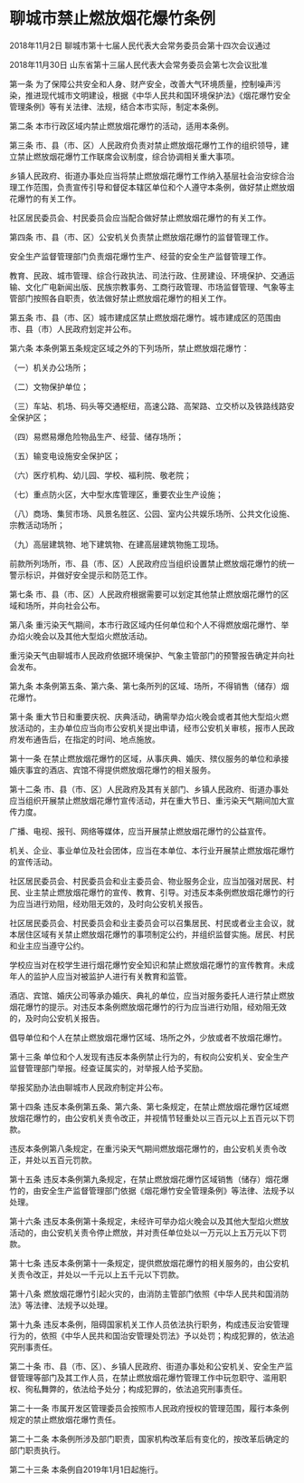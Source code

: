 # 聊城市禁止燃放烟花爆竹条例

2018年11月2日 聊城市第十七届人民代表大会常务委员会第十四次会议通过

2018年11月30日 山东省第十三届人民代表大会常务委员会第七次会议批准



第一条 为了保障公共安全和人身、财产安全，改善大气环境质量，控制噪声污染，推进现代城市文明建设，根据《中华人民共和国环境保护法》《烟花爆竹安全管理条例》等有关法律、法规，结合本市实际，制定本条例。

第二条 本市行政区域内禁止燃放烟花爆竹的活动，适用本条例。

第三条 市、县（市、区）人民政府负责对禁止燃放烟花爆竹工作的组织领导，建立禁止燃放烟花爆竹工作联席会议制度，综合协调相关重大事项。

乡镇人民政府、街道办事处应当将禁止燃放烟花爆竹工作纳入基层社会治安综合治理工作范围，负责宣传引导和督促本辖区单位和个人遵守本条例，做好禁止燃放烟花爆竹的有关工作。

社区居民委员会、村民委员会应当配合做好禁止燃放烟花爆竹的有关工作。

第四条 市、县（市、区）公安机关负责禁止燃放烟花爆竹的监督管理工作。

安全生产监督管理部门负责烟花爆竹生产、经营的安全生产监督管理工作。

教育、民政、城市管理、综合行政执法、司法行政、住房建设、环境保护、交通运输、文化广电新闻出版、民族宗教事务、工商行政管理、市场监督管理、气象等主管部门按照各自职责，依法做好禁止燃放烟花爆竹的相关工作。

第五条 市、县（市、区）城市建成区禁止燃放烟花爆竹。城市建成区的范围由市、县（市）人民政府划定并公布。

第六条 本条例第五条规定区域之外的下列场所，禁止燃放烟花爆竹：

（一）机关办公场所；

（二）文物保护单位；

（三）车站、机场、码头等交通枢纽，高速公路、高架路、立交桥以及铁路线路安全保护区；

（四）易燃易爆危险物品生产、经营、储存场所；

（五）输变电设施安全保护区；

（六）医疗机构、幼儿园、学校、福利院、敬老院；

（七）重点防火区，大中型水库管理区，重要农业生产设施；

（八）商场、集贸市场、风景名胜区、公园、室内公共娱乐场所、公共文化设施、宗教活动场所；

（九）高层建筑物、地下建筑物、在建高层建筑物施工现场。

前款所列场所，市、县（市、区）人民政府应当组织设置禁止燃放烟花爆竹的统一警示标识，并做好安全提示和防范工作。

第七条 市、县（市、区）人民政府根据需要可以划定其他禁止燃放烟花爆竹的区域和场所，并向社会公布。

第八条 重污染天气期间，本市行政区域内任何单位和个人不得燃放烟花爆竹、举办焰火晚会以及其他大型焰火燃放活动。

重污染天气由聊城市人民政府依据环境保护、气象主管部门的预警报告确定并向社会发布。

第九条 本条例第五条、第六条、第七条所列的区域、场所，不得销售（储存）烟花爆竹。

第十条 重大节日和重要庆祝、庆典活动，确需举办焰火晚会或者其他大型焰火燃放活动的，主办单位应当向市公安机关提出申请，经市公安机关审核，报市人民政府发布通告后，在指定的时间、地点施放。

第十一条 在禁止燃放烟花爆竹的区域，从事庆典、婚庆、殡仪服务的单位和承接婚庆事宜的酒店、宾馆不得提供燃放烟花爆竹的相关服务。

第十二条 市、县（市、区）人民政府及其有关部门、乡镇人民政府、街道办事处应当组织开展禁止燃放烟花爆竹宣传活动，并在重大节日、重污染天气期间加大宣传力度。

广播、电视、报刊、网络等媒体，应当开展禁止燃放烟花爆竹的公益宣传。

机关、企业、事业单位及社会团体，应当在本单位、本行业开展禁止燃放烟花爆竹的宣传活动。

社区居民委员会、村民委员会和业主委员会、物业服务企业，应当加强对居民、村民、业主禁止燃放烟花爆竹的宣传、教育、引导。对违反本条例燃放烟花爆竹的行为应当进行劝阻，经劝阻无效的，及时向公安机关报告。

社区居民委员会、村民委员会和业主委员会可以召集居民、村民或者业主会议，就本居住区域有关禁止燃放烟花爆竹的事项制定公约，并组织监督实施。居民、村民和业主应当遵守公约。

学校应当对在校学生进行烟花爆竹安全知识和禁止燃放烟花爆竹的宣传教育。未成年人的监护人应当对被监护人进行有关教育和监管。

酒店、宾馆、婚庆公司等承办婚庆、典礼的单位，应当对服务委托人进行禁止燃放烟花爆竹的提示。对违反本条例燃放烟花爆竹的行为应当进行劝阻，经劝阻无效的，及时向公安机关报告。

倡导单位和个人在禁止燃放烟花爆竹区域、场所之外，少放或者不放烟花爆竹。

第十三条 单位和个人发现有违反本条例禁止行为的，有权向公安机关、安全生产监督管理部门举报。经查证属实的，对举报人给予奖励。

举报奖励办法由聊城市人民政府制定并公布。

第十四条 违反本条例第五条、第六条、第七条规定，在禁止燃放烟花爆竹区域燃放烟花爆竹的，由公安机关责令改正，并视情节轻重处以三百元以上五百元以下罚款。

违反本条例第八条规定，在重污染天气期间燃放烟花爆竹的，由公安机关责令改正，并处以五百元罚款。

第十五条 违反本条例第九条规定，在禁止燃放烟花爆竹区域销售（储存）烟花爆竹的，由安全生产监督管理部门依据《烟花爆竹安全管理条例》等法律、法规予以处理。

第十六条 违反本条例第十条规定，未经许可举办焰火晚会以及其他大型焰火燃放活动的，由公安机关责令停止燃放，并对责任单位处以一万元以上五万元以下罚款。

第十七条 违反本条例第十一条规定，提供燃放烟花爆竹的相关服务的，由公安机关责令改正，并处以一千元以上五千元以下罚款。

第十八条 燃放烟花爆竹引起火灾的，由消防主管部门依照《中华人民共和国消防法》等法律、法规予以处理。

第十九条 违反本条例，阻碍国家机关工作人员依法执行职务，构成违反治安管理行为的，依照《中华人民共和国治安管理处罚法》予以处罚；构成犯罪的，依法追究刑事责任。

第二十条 市、县（市、区）、乡镇人民政府、街道办事处和公安机关、安全生产监督管理等部门及其工作人员，在禁止燃放烟花爆竹管理工作中玩忽职守、滥用职权、徇私舞弊的，依法给予处分；构成犯罪的，依法追究刑事责任。

第二十一条 市属开发区管理委员会按照市人民政府授权的管理范围，履行本条例规定的禁止燃放烟花爆竹责任。

第二十二条 本条例所涉及部门职责，国家机构改革后有变化的，按改革后确定的部门职责执行。

第二十三条 本条例自2019年1月1日起施行。